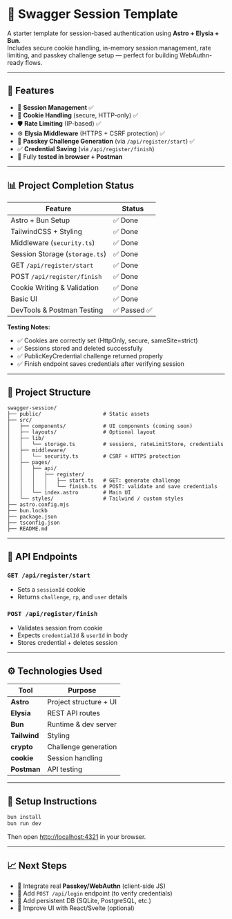 # 🔐 Swagger Session Template

A starter template for session-based authentication using **Astro + Elysia + Bun**.  
Includes secure cookie handling, in-memory session management, rate limiting, and passkey challenge setup — perfect for building WebAuthn-ready flows.

---

## 🚀 Features

- 🔐 **Session Management** ✅
- 🍪 **Cookie Handling** (secure, HTTP-only) ✅
- 🛡️ **Rate Limiting** (IP-based) ✅
- ⚙️ **Elysia Middleware** (HTTPS + CSRF protection) ✅
- 🔑 **Passkey Challenge Generation** (via `/api/register/start`) ✅
- ✅ **Credential Saving** (via `/api/register/finish`)
- 🔁 Fully **tested in browser + Postman**

---

## 📊 Project Completion Status

| Feature                             | Status   |
|------------------------------------|----------|
| Astro + Bun Setup                  | ✅ Done  |
| TailwindCSS + Styling              | ✅ Done  |
| Middleware (`security.ts`)         | ✅ Done  |
| Session Storage (`storage.ts`)     | ✅ Done  |
| GET `/api/register/start`          | ✅ Done  |
| POST `/api/register/finish`        | ✅ Done  |
| Cookie Writing & Validation        | ✅ Done  |
| Basic UI                           | ✅ Done  |
| DevTools & Postman Testing         | ✅ Passed ✅ |

**Testing Notes:**
- ✅ Cookies are correctly set (HttpOnly, secure, sameSite=strict)
- ✅ Sessions stored and deleted successfully
- ✅ PublicKeyCredential challenge returned properly
- ✅ Finish endpoint saves credentials after verifying session

---

## 🧭 Project Structure

```
swagger-session/
├── public/                    # Static assets
├── src/
│   ├── components/            # UI components (coming soon)
│   ├── layouts/               # Optional layout
│   ├── lib/
│   │   └── storage.ts         # sessions, rateLimitStore, credentials
│   ├── middleware/
│   │   └── security.ts        # CSRF + HTTPS protection
│   ├── pages/
│   │   ├── api/
│   │   │   ├── register/
│   │   │   │   ├── start.ts   # GET: generate challenge
│   │   │   │   └── finish.ts  # POST: validate and save credentials
│   │   └── index.astro        # Main UI
│   └── styles/                # Tailwind / custom styles
├── astro.config.mjs
├── bun.lockb
├── package.json
├── tsconfig.json
├── README.md
```

---

## 🧪 API Endpoints

### `GET /api/register/start`

- Sets a `sessionId` cookie
- Returns `challenge`, `rp`, and `user` details

### `POST /api/register/finish`

- Validates session from cookie
- Expects `credentialId` & `userId` in body
- Stores credential + deletes session

---

## ⚙️ Technologies Used

| Tool        | Purpose                      |
|-------------|------------------------------|
| **Astro**   | Project structure + UI       |
| **Elysia**  | REST API routes              |
| **Bun**     | Runtime & dev server         |
| **Tailwind**| Styling                      |
| **crypto**  | Challenge generation         |
| **cookie**  | Session handling             |
| **Postman** | API testing                  |

---

## 📌 Setup Instructions

```bash
bun install
bun run dev
```

Then open [http://localhost:4321](http://localhost:4321) in your browser.

---

## 📈 Next Steps

- 🔐 Integrate real **Passkey/WebAuthn** (client-side JS)
- 🧾 Add `POST /api/login` endpoint (to verify credentials)
- 🧠 Add persistent DB (SQLite, PostgreSQL, etc.)
- 🎨 Improve UI with React/Svelte (optional)
